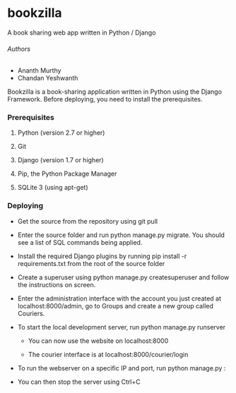 # bookzilla
A book sharing web app written in Python / Django

###### Authors
* Ananth Murthy 
* Chandan Yeshwanth 

Bookzilla is a book-sharing application written in Python using the Django Framework. Before deploying, you need to install the prerequisites.

### Prerequisites

1. Python (version 2.7 or higher)

2. Git

3. Django (version 1.7 or higher)

4. Pip, the Python Package Manager 

5. SQLite 3 (using apt-get)

### Deploying

* Get the source from the repository using git pull

* Enter the source folder and run python manage.py migrate. You should see a list of SQL commands being applied.

* Install the required Django plugins by running pip install -r requirements.txt from the root of the source folder

* Create a superuser using python manage.py createsuperuser and follow the instructions on screen.

* Enter the administration interface with the account you just created at localhost:8000/admin, go to Groups and create a new group called Couriers.

* To start the local development server, run python manage.py runserver

	- You can now use the website on localhost:8000

	- The courier interface is at localhost:8000/courier/login

* To run the webserver on a specific IP and port, run python manage.py <IP>:<port>

* You can then stop the server using Ctrl+C
